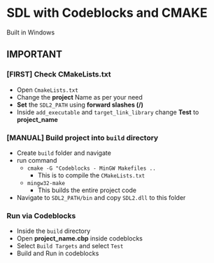 # SDL with Codeblocks and CMAKE

Built in Windows

## IMPORTANT

### [FIRST] Check CMakeLists.txt

- Open `CmakeLists.txt`
- Change the **project** Name as per your need
- **Set** the `SDL2_PATH` using **forward slashes (/)**
- Inside `add_executable` and `target_link_library` change **Test** to **project_name**

### [MANUAL] Build project into `build` directory

- Create `build` folder and navigate
- run command 
    - `cmake -G "Codeblocks - MinGW Makefiles ..`
        - This is to compile the `CMakeLists.txt`
    - `mingw32-make`
        - This builds the entire project code
- Navigate to `SDL2_PATH/bin` and copy  `SDL2.dll` to this folder

### Run via Codeblocks

- Inside the `build` directory
- Open **project_name.cbp** inside codeblocks
- Select `Build Targets` and select `Test`
- Build and Run in codeblocks
